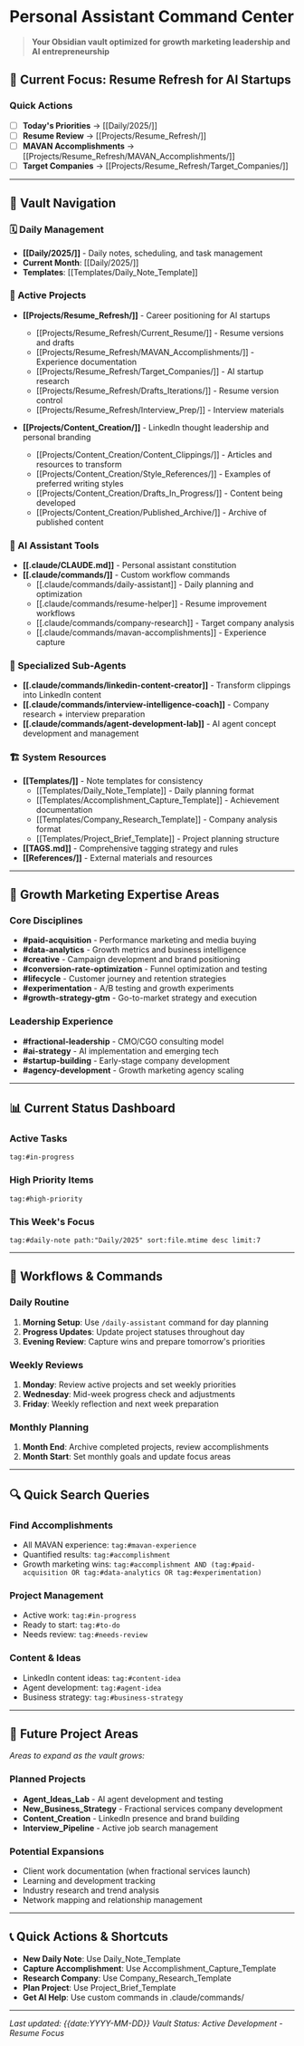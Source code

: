 # Personal Assistant Command Center

> **Your Obsidian vault optimized for growth marketing leadership and AI entrepreneurship**

## 🎯 Current Focus: Resume Refresh for AI Startups

### Quick Actions
- [ ] **Today's Priorities** → [[Daily/2025/]]
- [ ] **Resume Review** → [[Projects/Resume_Refresh/]]
- [ ] **MAVAN Accomplishments** → [[Projects/Resume_Refresh/MAVAN_Accomplishments/]]
- [ ] **Target Companies** → [[Projects/Resume_Refresh/Target_Companies/]]

---

## 📁 Vault Navigation

### 🗓️ Daily Management
- **[[Daily/2025/]]** - Daily notes, scheduling, and task management
- **Current Month**: [[Daily/2025/]]
- **Templates**: [[Templates/Daily_Note_Template]]

### 🚀 Active Projects
- **[[Projects/Resume_Refresh/]]** - Career positioning for AI startups
  - [[Projects/Resume_Refresh/Current_Resume/]] - Resume versions and drafts
  - [[Projects/Resume_Refresh/MAVAN_Accomplishments/]] - Experience documentation
  - [[Projects/Resume_Refresh/Target_Companies/]] - AI startup research
  - [[Projects/Resume_Refresh/Drafts_Iterations/]] - Resume version control
  - [[Projects/Resume_Refresh/Interview_Prep/]] - Interview materials

- **[[Projects/Content_Creation/]]** - LinkedIn thought leadership and personal branding
  - [[Projects/Content_Creation/Content_Clippings/]] - Articles and resources to transform
  - [[Projects/Content_Creation/Style_References/]] - Examples of preferred writing styles
  - [[Projects/Content_Creation/Drafts_In_Progress/]] - Content being developed
  - [[Projects/Content_Creation/Published_Archive/]] - Archive of published content

### 🤖 AI Assistant Tools
- **[[.claude/CLAUDE.md]]** - Personal assistant constitution
- **[[.claude/commands/]]** - Custom workflow commands
  - [[.claude/commands/daily-assistant]] - Daily planning and optimization
  - [[.claude/commands/resume-helper]] - Resume improvement workflows
  - [[.claude/commands/company-research]] - Target company analysis
  - [[.claude/commands/mavan-accomplishments]] - Experience capture

### 🧠 Specialized Sub-Agents
- **[[.claude/commands/linkedin-content-creator]]** - Transform clippings into LinkedIn content
- **[[.claude/commands/interview-intelligence-coach]]** - Company research + interview preparation  
- **[[.claude/commands/agent-development-lab]]** - AI agent concept development and management

### 🏗️ System Resources
- **[[Templates/]]** - Note templates for consistency
  - [[Templates/Daily_Note_Template]] - Daily planning format
  - [[Templates/Accomplishment_Capture_Template]] - Achievement documentation
  - [[Templates/Company_Research_Template]] - Company analysis format
  - [[Templates/Project_Brief_Template]] - Project planning structure
- **[[TAGS.md]]** - Comprehensive tagging strategy and rules
- **[[References/]]** - External materials and resources

---

## 🎪 Growth Marketing Expertise Areas

### Core Disciplines
- **#paid-acquisition** - Performance marketing and media buying
- **#data-analytics** - Growth metrics and business intelligence  
- **#creative** - Campaign development and brand positioning
- **#conversion-rate-optimization** - Funnel optimization and testing
- **#lifecycle** - Customer journey and retention strategies
- **#experimentation** - A/B testing and growth experiments
- **#growth-strategy-gtm** - Go-to-market strategy and execution

### Leadership Experience
- **#fractional-leadership** - CMO/CGO consulting model
- **#ai-strategy** - AI implementation and emerging tech
- **#startup-building** - Early-stage company development
- **#agency-development** - Growth marketing agency scaling

---

## 📊 Current Status Dashboard

### Active Tasks
```query
tag:#in-progress
```

### High Priority Items
```query
tag:#high-priority
```

### This Week's Focus
```query
tag:#daily-note path:"Daily/2025" sort:file.mtime desc limit:7
```

---

## 🔄 Workflows & Commands

### Daily Routine
1. **Morning Setup**: Use `/daily-assistant` command for day planning
2. **Progress Updates**: Update project statuses throughout day
3. **Evening Review**: Capture wins and prepare tomorrow's priorities

### Weekly Reviews
1. **Monday**: Review active projects and set weekly priorities
2. **Wednesday**: Mid-week progress check and adjustments
3. **Friday**: Weekly reflection and next week preparation

### Monthly Planning
1. **Month End**: Archive completed projects, review accomplishments
2. **Month Start**: Set monthly goals and update focus areas

---

## 🔍 Quick Search Queries

### Find Accomplishments
- All MAVAN experience: `tag:#mavan-experience`
- Quantified results: `tag:#accomplishment`
- Growth marketing wins: `tag:#accomplishment AND (tag:#paid-acquisition OR tag:#data-analytics OR tag:#experimentation)`

### Project Management  
- Active work: `tag:#in-progress`
- Ready to start: `tag:#to-do`
- Needs review: `tag:#needs-review`

### Content & Ideas
- LinkedIn content ideas: `tag:#content-idea`
- Agent development: `tag:#agent-idea`
- Business strategy: `tag:#business-strategy`

---

## 🎯 Future Project Areas

*Areas to expand as the vault grows:*

### Planned Projects
- **Agent_Ideas_Lab** - AI agent development and testing
- **New_Business_Strategy** - Fractional services company development  
- **Content_Creation** - LinkedIn presence and brand building
- **Interview_Pipeline** - Active job search management

### Potential Expansions
- Client work documentation (when fractional services launch)
- Learning and development tracking
- Industry research and trend analysis
- Network mapping and relationship management

---

## 📞 Quick Actions & Shortcuts

- **New Daily Note**: Use Daily_Note_Template
- **Capture Accomplishment**: Use Accomplishment_Capture_Template
- **Research Company**: Use Company_Research_Template  
- **Plan Project**: Use Project_Brief_Template
- **Get AI Help**: Use custom commands in .claude/commands/

---

*Last updated: {{date:YYYY-MM-DD}}*
*Vault Status: Active Development - Resume Focus*